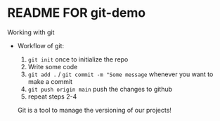 # README FOR git-demo

Working with git

- Workflow of git:
   1. `git init` once to initialize the repo
   2. Write some code
   3. `git add .` / `git commit -m "Some message` whenever you want to make a commit
   4. `git push origin main` push the changes to github
   5. repeat steps 2-4
 
  Git is a tool to manage the versioning of our projects!
